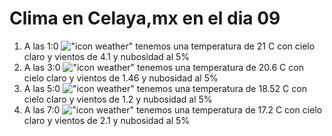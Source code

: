 # Clima en Celaya,mx en el dia 09

1. A las 1:0 !["icon weather"](http://openweathermap.org/img/w/01n.png) tenemos una temperatura de 21 C con cielo claro y  vientos de 4.1 y nubosidad al 5%
1. A las 3:0 !["icon weather"](http://openweathermap.org/img/w/01n.png) tenemos una temperatura de 20.6 C con cielo claro y  vientos de 1.46 y nubosidad al 5%
1. A las 5:0 !["icon weather"](http://openweathermap.org/img/w/01n.png) tenemos una temperatura de 18.52 C con cielo claro y  vientos de 1.2 y nubosidad al 5%
1. A las 7:0 !["icon weather"](http://openweathermap.org/img/w/01n.png) tenemos una temperatura de 17.2 C con cielo claro y  vientos de 2.1 y nubosidad al 5%
